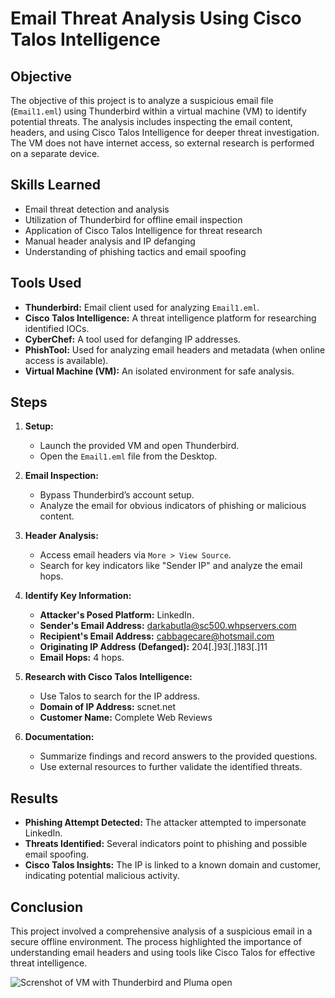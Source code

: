 # Email Threat Analysis Using Cisco Talos Intelligence

## Objective

The objective of this project is to analyze a suspicious email file (`Email1.eml`) using Thunderbird within a virtual machine (VM) to identify potential threats. The analysis includes inspecting the email content, headers, and using Cisco Talos Intelligence for deeper threat investigation. The VM does not have internet access, so external research is performed on a separate device.

## Skills Learned

- Email threat detection and analysis
- Utilization of Thunderbird for offline email inspection
- Application of Cisco Talos Intelligence for threat research
- Manual header analysis and IP defanging
- Understanding of phishing tactics and email spoofing

## Tools Used

- **Thunderbird:** Email client used for analyzing `Email1.eml`.
- **Cisco Talos Intelligence:** A threat intelligence platform for researching identified IOCs.
- **CyberChef:** A tool used for defanging IP addresses.
- **PhishTool:** Used for analyzing email headers and metadata (when online access is available).
- **Virtual Machine (VM):** An isolated environment for safe analysis.

## Steps

1. **Setup:**
   - Launch the provided VM and open Thunderbird.
   - Open the `Email1.eml` file from the Desktop.

2. **Email Inspection:**
   - Bypass Thunderbird’s account setup.
   - Analyze the email for obvious indicators of phishing or malicious content.

3. **Header Analysis:**
   - Access email headers via `More > View Source`.
   - Search for key indicators like "Sender IP" and analyze the email hops.

4. **Identify Key Information:**
   - **Attacker's Posed Platform:** LinkedIn.
   - **Sender's Email Address:** darkabutla@sc500.whpservers.com
   - **Recipient's Email Address:** cabbagecare@hotsmail.com
   - **Originating IP Address (Defanged):** 204[.]93[.]183[.]11
   - **Email Hops:** 4 hops.

5. **Research with Cisco Talos Intelligence:**
   - Use Talos to search for the IP address.
   - **Domain of IP Address:** scnet.net
   - **Customer Name:** Complete Web Reviews

6. **Documentation:**
   - Summarize findings and record answers to the provided questions.
   - Use external resources to further validate the identified threats.

## Results

- **Phishing Attempt Detected:** The attacker attempted to impersonate LinkedIn.
- **Threats Identified:** Several indicators point to phishing and possible email spoofing.
- **Cisco Talos Insights:** The IP is linked to a known domain and customer, indicating potential malicious activity.

## Conclusion

This project involved a comprehensive analysis of a suspicious email in a secure offline environment. The process highlighted the importance of understanding email headers and using tools like Cisco Talos for effective threat intelligence.

![Screnshot of VM with Thunderbird and Pluma open](https://github.com/user-attachments/assets/04c7b5ac-c2a7-4546-8178-b5cc98efdb27)
